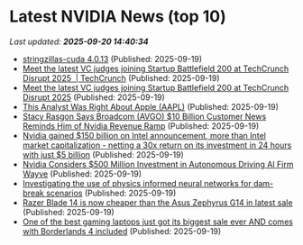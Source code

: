 # Latest NVIDIA News (top 10)
_Last updated: **2025-09-20 14:40:34**_

- [stringzillas-cuda 4.0.13](https://pypi.org/project/stringzillas-cuda/4.0.13/) (Published: 2025-09-19)
- [Meet the latest VC judges joining Startup Battlefield 200 at TechCrunch Disrupt 2025  | TechCrunch](https://techcrunch.com/2025/09/19/meet-the-latest-vc-judges-joining-startup-battlefield-200-at-techcrunch-disrupt-2025/) (Published: 2025-09-19)
- [Meet the latest VC judges joining Startup Battlefield 200 at TechCrunch Disrupt 2025](https://finance.yahoo.com/news/meet-latest-vc-judges-joining-143000333.html) (Published: 2025-09-19)
- [This Analyst Was Right About Apple (AAPL)](https://biztoc.com/x/7f39e2a75acca47d) (Published: 2025-09-19)
- [Stacy Rasgon Says Broadcom (AVGO) $10 Billion Customer News Reminds Him of Nvidia Revenue Ramp](https://biztoc.com/x/f9c34c0ff2c1e87e) (Published: 2025-09-19)
- [Nvidia gained $150 billion on Intel announcement, more than Intel market capitalization - netting a 30x return on its investment in 24 hours with just $5 billion](https://www.techradar.com/pro/nvidia-gained-usd150-billion-on-intel-announcement-more-than-intel-market-capitalization-netting-a-30x-return-on-its-investment-in-24-hours-with-just-usd5-billion) (Published: 2025-09-19)
- [Nvidia Considers $500 Million Investment in Autonomous Driving AI Firm Wayve](http://www.pymnts.com/artificial-intelligence-2/2025/nvidia-considers-500-million-investment-in-autonomous-driving-ai-firm-wayve/) (Published: 2025-09-19)
- [Investigating the use of physics informed neural networks for dam-break scenarios](https://journals.plos.org/plosone/article?id=10.1371/journal.pone.0332694) (Published: 2025-09-19)
- [Razer Blade 14 is now cheaper than the Asus Zephyrus G14 in latest sale](https://www.notebookcheck.net/Razer-Blade-14-is-now-cheaper-than-the-Asus-Zephyrus-G14-in-latest-sale.1118020.0.html) (Published: 2025-09-19)
- [One of the best gaming laptops just got its biggest sale ever AND comes with Borderlands 4 included](https://www.windowscentral.com/hardware/razer/razer-blade-14-2025-retailer-expansion-and-borderlands-4-promotion) (Published: 2025-09-19)
